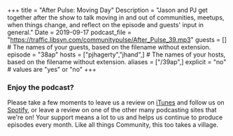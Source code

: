 +++
title = "After Pulse: Moving Day"
Description = "Jason and PJ get together after the show to talk moving in and out of communities, meetups, when things change, and reflect on the episode and guests' input in general."
Date = 2019-09-17
podcast_file = "https://traffic.libsyn.com/communitypulse/After_Pulse_39.mp3"
guests = [] # The names of your guests, based on the filename without extension.
episode = "38ap"
hosts = ["pjhagerty","jhand",] # The names of your hosts, based on the filename without extension.
aliases = ["/39ap",]
explicit = "no" # values are "yes" or "no"
+++

### Enjoy the podcast?
Please take a few moments to leave us a review on [iTunes](https://itunes.apple.com/us/podcast/community-pulse/id1218368182?mt=2) and follow us on [Spotify](https://open.spotify.com/show/3I7g5WfMSgpWu38zZMjet?si=565TMb81SaWwrJYbAIeOxQ), or leave a review on one of the other many podcasting sites that we're on! Your support means a lot to us and helps us continue to produce episodes every month. Like all things Community, this too takes a village.
